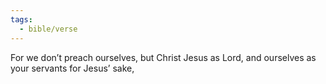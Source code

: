 ```yaml
---
tags:
  - bible/verse
---
```

For we don’t preach ourselves, but Christ Jesus as Lord, and ourselves as your servants for Jesus’ sake,